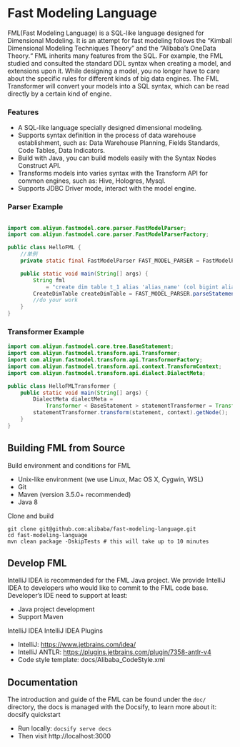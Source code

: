 # Fast Modeling Language

FML(Fast Modeling Language) is a SQL-like language designed for Dimensional Modeling. It is an attempt for fast modeling follows the “Kimball Dimensional Modeling Techniques
Theory” and the “Alibaba’s OneData Theory.“
FML inherits many features from the SQL. For example, the FML studied and consulted the standard DDL syntax when creating a model, and extensions upon it. While designing a model,
you no longer have to care about the specific rules for different kinds of big data engines. The FML Transformer will convert your models into a SQL
syntax, which can be read directly by a certain kind of engine.

### Features

- A SQL-like language specially designed dimensional modeling.
- Supports syntax definition in the process of data warehouse establishment, such as: Data Warehouse Planning, Fields Standards, Code Tables, Data Indicators.
- Build with Java, you can build models easily with the Syntax Nodes Construct API.
- Transforms models into varies syntax with the Transform API for common engines, such as: Hive, Hologres, Mysql.
- Supports JDBC Driver mode, interact with the model engine.

### Parser Example

```java

import com.aliyun.fastmodel.core.parser.FastModelParser;
import com.aliyun.fastmodel.core.parser.FastModelParserFactory;

public class HelloFML {
    //单例
    private static final FastModelParser FAST_MODEL_PARSER = FastModelParserFactory.getInstance().get();

    public static void main(String[] args) {
        String fml
            = "create dim table t_1 alias 'alias_name' (col bigint alias 'alias_name' comment 'col_comment') comment 'comment';";
        CreateDimTable createDimTable = FAST_MODEL_PARSER.parseStatement(fml);
        //do your work
    }
}

```

### Transformer Example

```java
import com.aliyun.fastmodel.core.tree.BaseStatement;
import com.aliyun.fastmodel.transform.api.Transformer;
import com.aliyun.fastmodel.transform.api.TransformerFactory;
import com.aliyun.fastmodel.transform.api.context.TransformContext;
import com.aliyun.fastmodel.transform.api.dialect.DialectMeta;

public class HelloFMLTransformer {
    public static void main(String[] args) {
        DialectMeta dialectMeta =
            Transformer < BaseStatement > statementTransformer = TransformerFactory.getInstance().get(dialectMeta);
        statementTransformer.transform(statement, context).getNode();
    }
}
```

## Building FML from Source

Build environment and conditions for FML

- Unix-like environment (we use Linux, Mac OS X, Cygwin, WSL)
- Git
- Maven (version 3.5.0+ recommended)
- Java 8

Clone and build

```Shell
git clone git@github.com:alibaba/fast-modeling-language.git
cd fast-modeling-language
mvn clean package -DskipTests # this will take up to 10 minutes
```

## Develop FML

IntelliJ IDEA is recommended for the FML Java project. We provide IntelliJ IDEA to developers who would like to commit to the FML code base.
Developer’s IDE need to support at least:

- Java project development
- Support Maven

IntelliJ IDEA IntelliJ IDEA Plugins

- IntelliJ: https://www.jetbrains.com/idea/
- IntelliJ ANTLR: https://plugins.jetbrains.com/plugin/7358-antlr-v4
- Code style template: docs/Alibaba_CodeStyle.xml

## Documentation

The introduction and guide of the FML can be found under the `doc/` directory, the docs is managed with the Docsify, to learn more about it: docsify quickstart

- Run locally: `docsify serve docs`
- Then visit http://localhost:3000

